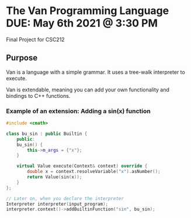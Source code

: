 # The Van Programming Language DUE: May 6th 2021 @ 3:30 PM
Final Project for CSC212

## Purpose
Van is a language with a simple grammar. It uses a tree-walk interpreter to execute.

Van is extendable, meaning you can add your own functionality and bindings to C++ functions.

### Example of an extension: Adding a sin(x) function
```c++
#include <cmath>

class bu_sin : public Builtin {
    public:
    bu_sin() {
        this->m_args = {"x"};
    }

    virtual Value execute(Context& context) override {
        double x = context.resolveVariable("x").asNumber();
        return Value(sin(x));
    }
};

// Later on, when you declare the interpreter
Interpreter interpreter(input_program);
interpreter.context()->addBuiltinFunction("sin", bu_sin);
```